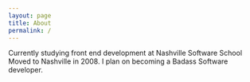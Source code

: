 ```yaml
---
layout: page
title: About
permalink: /
---
```

Currently studying front end development at Nashville Software School
    Moved to Nashville in 2008.  I plan on becoming a Badass Software developer. 

